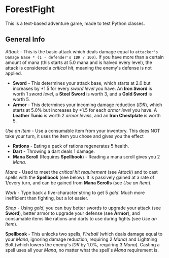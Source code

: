 # ForestFight
This is a text-based adventure game, made to test Python classes.

## General Info
*Attack* - This is the basic attack which deals damage equal to `attacker's Damage Base * (1 - defender's IDR / 100)`. If you have more than a certain amount of mana (this starts at 5.0 mana and is halved every level), the attack is considered a *critical hit*, meaning the enemy's defense is not applied.
 - **Sword** - This determines your attack base, which starts at 2.0 but increases by *1.5 for every *sword level* you have. An **Iron Sword** is worth 1 *sword level*, a **Steel Sword** is worth 3, and a **Gold Sword** is worth 5.
 - **Armor** - This determines your incoming damage reduction (*IDR*), which starts at 5.0% but increases by *1.5 for each *armor level* you have. A **Leather Tunic** is worth 2 *armor levels*, and an **Iron Chestplate** is worth 5.

*Use an Item* - Use a consumable item from your inventory. This does NOT take your turn, it uses the item you chose and gives you the effect
 - **Rations** - Eating a pack of rations regenerates 5 health.
 - **Dart** - Throwing a dart deals 1 damage.
 - **Mana Scroll** (Requires **Spellbook**) - Reading a mana scroll gives you 2 *Mana*.

*Mana* - Used to meet the *critical hit requirement* (see *Attack*) and to cast spells with the **Spellbook** (see below). It is passively gained at a rate of 1/every turn, and can be gained from **Mana Scrolls** (see *Use an Item*).

*Work* - Type back a five-character string to get 5 *gold*. Much more inefficient than fighting, but a lot easier.

*Shop* - Using *gold*, you can buy better swords to upgrade your attack (see **Sword**), better armor to upgrade your defense (see **Armor**), and consumable items like rations and darts to use during fights (see *Use an Item*).

**Spellbook** - This unlocks two spells, *Fireball* (which deals damage equal to your *Mana*, ignoring damage reduction, requiring 2 *Mana*) and Lightning Bolt (which lowers the enemy's *IDR* by 1.0%, requiring 3 *Mana*). Casting a spell uses all your *Mana*, no matter what the spell's *Mana* requirement is.
